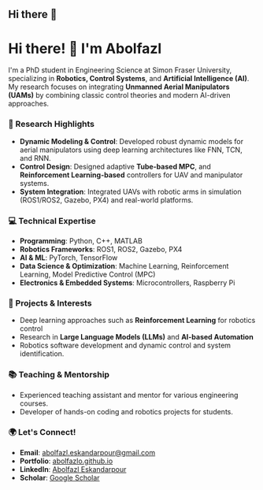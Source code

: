 ## Hi there 👋

<!--
**abolfazlo/abolfazlo** is a ✨ _special_ ✨ repository because its `README.md` (this file) appears on your GitHub profile.

Here are some ideas to get you started:

- 🔭 I’m currently working on ...
- 🌱 I’m currently learning ...
- 👯 I’m looking to collaborate on ...
- 🤔 I’m looking for help with ...
- 💬 Ask me about ...
- 📫 How to reach me: ...
- 😄 Pronouns: ...
- ⚡ Fun fact: ...
-->

# Hi there! 👋 I'm Abolfazl

I'm a PhD student in Engineering Science at Simon Fraser University, specializing in **Robotics, Control Systems**, and **Artificial Intelligence (AI)**. My research focuses on integrating **Unmanned Aerial Manipulators (UAMs)** by combining classic control theories and modern AI-driven approaches.

### 🔬 Research Highlights
- **Dynamic Modeling & Control**: Developed robust dynamic models for aerial manipulators using deep learning architectures like FNN, TCN, and RNN. 
- **Control Design**: Designed adaptive **Tube-based MPC**, and **Reinforcement Learning-based** controllers for UAV and manipulator systems.
- **System Integration**: Integrated UAVs with robotic arms in simulation (ROS1/ROS2, Gazebo, PX4) and real-world platforms.
  
### 💻 Technical Expertise
- **Programming**: Python, C++, MATLAB
- **Robotics Frameworks**: ROS1, ROS2, Gazebo, PX4
- **AI & ML**: PyTorch, TensorFlow
- **Data Science & Optimization**: Machine Learning, Reinforcement Learning, Model Predictive Control (MPC)
- **Electronics & Embedded Systems**: Microcontrollers, Raspberry Pi

### 🚀 Projects & Interests
- Deep learning approaches such as **Reinforcement Learning** for robotics control
- Research in **Large Language Models (LLMs)** and **AI-based Automation**
- Robotics software development and dynamic control and system identification.

### 📚 Teaching & Mentorship
- Experienced teaching assistant and mentor for various engineering courses.
- Developer of hands-on coding and robotics projects for students.

### 🌍 Let's Connect!
- **Email**: [abolfazl.eskandarpour@gmail.com](mailto:abolfazl.eskandarpour@gmail.com)
- **Portfolio**: [abolfazlo.github.io](https://abolfazlo.github.io/)
- **LinkedIn**: [Abolfazl Eskandarpour](https://www.linkedin.com/in/abolfazl-eskandarpour)
- **Scholar**: [Google Scholar](https://scholar.google.com/citations?user=xRRXfh0AAAAJ&hl=en)

